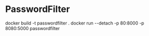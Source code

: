 # PasswordFilter
docker build -t passwordfilter .
docker run --detach -p 80:8000 -p 8080:5000 passwordfilter

